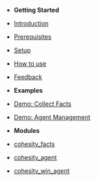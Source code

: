 - **Getting Started**
- [Introduction](overview.md)
- [Prerequisites](pre-requisites.md)
- [Setup](setup.md)
- [How to use](how-to-use.md)
- [Feedback](feedback.md)


- **Examples**
- [Demo: Collect Facts](examples/demos/facts.md)
- [Demo: Agent Management](examples/demos/agents.md)


- **Modules**
- [cohesity_facts](modules/cohesity_facts.md)
- [cohesity_agent](modules/cohesity_agent.md)
- [cohesity_win_agent](modules/cohesity_win_agent.md)
